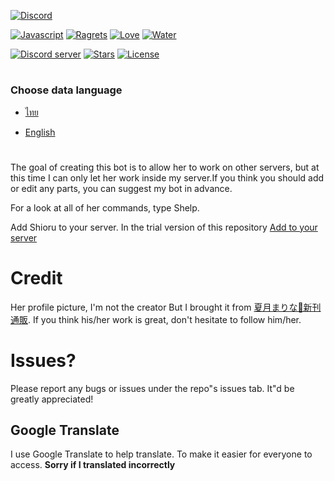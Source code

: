 [![Discord](https://discordapp.com/assets/e4923594e694a21542a489471ecffa50.svg)](https://discordapp.com)

[![Javascript](https://forthebadge.com/images/badges/made-with-javascript.svg)](https://forthebadge.com/) [![Ragrets](https://forthebadge.com/images/badges/no-ragrets.svg)](https://forthebadge.com/) [![Love](https://forthebadge.com/images/badges/built-with-love.svg)](https://forthebadge.com/) [![Water](https://forthebadge.com/images/badges/powered-by-water.svg)](https://forthebadge.com/)

[![Discord server](https://discordapp.com/api/guilds/618837514882514944/widget.png?style=shield)](https://discord.gg/7B52BTf)
[![Stars](https://img.shields.io/github/stars/Shinosaki/shioru.svg)](https://github.com/Shinosaki/shioru/stargazers)
[![License](https://img.shields.io/github/license/Shinosaki/shioru.svg)](https://github.com/Shinosaki/shioru/blob/master/LICENSE)

#

### Choose data language

- [ไทย](https://github.com/Shinosaki/shioru/blob/master/docs/th-TH.md)

- [English](https://github.com/Shinosaki/shioru/blob/master/README.md)

#

The goal of creating this bot is to allow her to work on other servers, but at this time I can only let her work inside my server.If you think you should add or edit any parts, you can suggest my bot in advance.

For a look at all of her commands, type Shelp.

Add Shioru to your server. In the trial version of this repository
[Add to your server](https://discord.com/oauth2/authorize?client_id=704706906505347183&scope=bot&permissions=805314622)

# Credit

Her profile picture, I'm not the creator But I brought it from [夏月まりな🍓新刊通販](https://www.pixiv.net/en/artworks/76450826). If you think his/her work is great, don't hesitate to follow him/her.

# Issues?

Please report any bugs or issues under the repo"s issues tab. It"d be greatly appreciated!

## Google Translate

I use Google Translate to help translate. To make it easier for everyone to access. **Sorry if I translated incorrectly**
